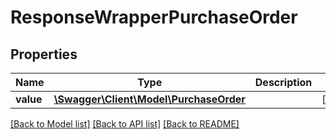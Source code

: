 # ResponseWrapperPurchaseOrder

## Properties
Name | Type | Description | Notes
------------ | ------------- | ------------- | -------------
**value** | [**\Swagger\Client\Model\PurchaseOrder**](PurchaseOrder.md) |  | [optional] 

[[Back to Model list]](../../README.md#documentation-for-models) [[Back to API list]](../../README.md#documentation-for-api-endpoints) [[Back to README]](../../README.md)

